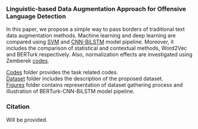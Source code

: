 ### Linguistic-based Data Augmentation Approach for Offensive Language Detection

In this paper, we propose a simple way to pass borders of traditional text data augmentation methods. Machine learning and deep learning are compared using [SVM](https://github.com/toygarr/lingda/blob/main/Codes/svm.ipynb) and [CNN-BiLSTM](https://github.com/toygarr/lingda/blob/main/Codes/berturk_cnn_bilstm.ipynb) model pipeline. Moreover, it includes the comparison of statistical and contextual methods, Word2Vec and BERTurk respectively. Also, normalization effects are investigated using Zemberek [codes](https://github.com/toygarr/lingda/tree/main/Codes/normalization).



[Codes](https://github.com/toygarr/lingda/tree/main/Codes) folder provides the task related codes. <br/>
[Dataset](https://github.com/toygarr/lingda/tree/main/Dataset) folder includes the description of the proposed dataset. <br/>
[Figures](https://github.com/toygarr/lingda/tree/main/Figures) folder contains representation of dataset gathering process and illustration of BERTurk-CNN-BiLSTM model pipeline. <br/>

### Citation
Will be provided.
